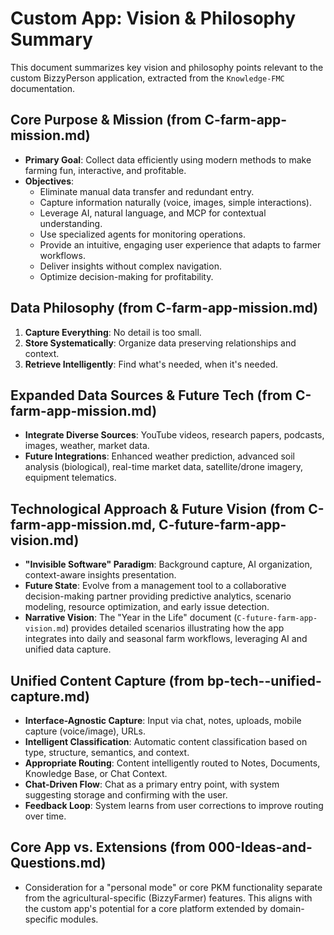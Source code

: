 # Custom App: Vision & Philosophy Summary

This document summarizes key vision and philosophy points relevant to the custom BizzyPerson application, extracted from the `Knowledge-FMC` documentation.

## Core Purpose & Mission (from C-farm-app-mission.md)

*   **Primary Goal**: Collect data efficiently using modern methods to make farming fun, interactive, and profitable.
*   **Objectives**:
    *   Eliminate manual data transfer and redundant entry.
    *   Capture information naturally (voice, images, simple interactions).
    *   Leverage AI, natural language, and MCP for contextual understanding.
    *   Use specialized agents for monitoring operations.
    *   Provide an intuitive, engaging user experience that adapts to farmer workflows.
    *   Deliver insights without complex navigation.
    *   Optimize decision-making for profitability.

## Data Philosophy (from C-farm-app-mission.md)

1.  **Capture Everything**: No detail is too small.
2.  **Store Systematically**: Organize data preserving relationships and context.
3.  **Retrieve Intelligently**: Find what's needed, when it's needed.

## Expanded Data Sources & Future Tech (from C-farm-app-mission.md)

*   **Integrate Diverse Sources**: YouTube videos, research papers, podcasts, images, weather, market data.
*   **Future Integrations**: Enhanced weather prediction, advanced soil analysis (biological), real-time market data, satellite/drone imagery, equipment telematics.

## Technological Approach & Future Vision (from C-farm-app-mission.md, C-future-farm-app-vision.md)

*   **"Invisible Software" Paradigm**: Background capture, AI organization, context-aware insights presentation.
*   **Future State**: Evolve from a management tool to a collaborative decision-making partner providing predictive analytics, scenario modeling, resource optimization, and early issue detection.
*   **Narrative Vision**: The "Year in the Life" document (`C-future-farm-app-vision.md`) provides detailed scenarios illustrating how the app integrates into daily and seasonal farm workflows, leveraging AI and unified data capture.

## Unified Content Capture (from bp-tech--unified-capture.md)

*   **Interface-Agnostic Capture**: Input via chat, notes, uploads, mobile capture (voice/image), URLs.
*   **Intelligent Classification**: Automatic content classification based on type, structure, semantics, and context.
*   **Appropriate Routing**: Content intelligently routed to Notes, Documents, Knowledge Base, or Chat Context.
*   **Chat-Driven Flow**: Chat as a primary entry point, with system suggesting storage and confirming with the user.
*   **Feedback Loop**: System learns from user corrections to improve routing over time.

## Core App vs. Extensions (from 000-Ideas-and-Questions.md)

*   Consideration for a "personal mode" or core PKM functionality separate from the agricultural-specific (BizzyFarmer) features. This aligns with the custom app's potential for a core platform extended by domain-specific modules.
